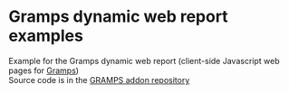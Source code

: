 Gramps dynamic web report examples
==================================

Example for the Gramps dynamic web report (client-side Javascript web pages for [Gramps](https://gramps-project.org/))  
Source code is in the [GRAMPS addon repository](https://sourceforge.net/p/gramps-addons/code/HEAD/tree/)  
